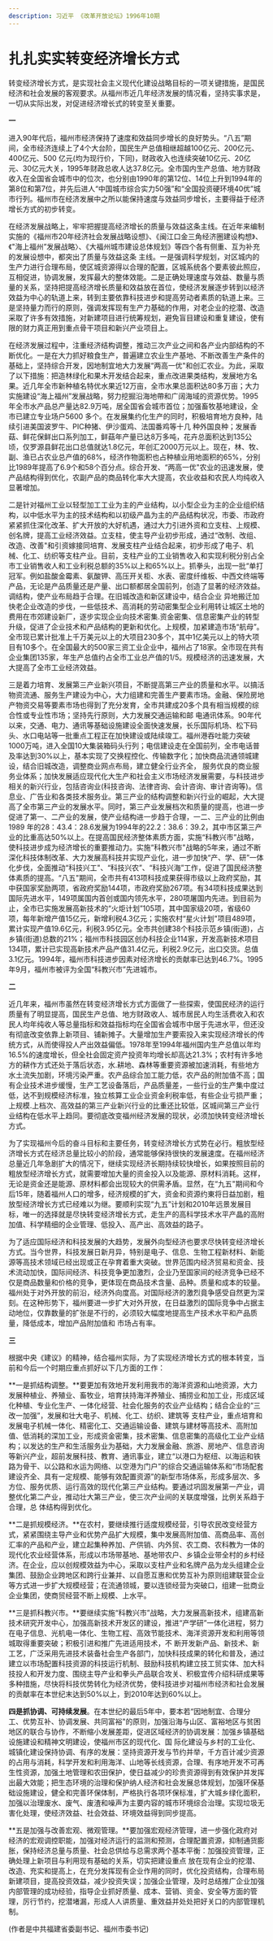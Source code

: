 ```yaml
---
description: 习近平 《改革开放论坛》1996年10期
---
```


# 扎扎实实转变经济增长方式

转变经济增长方式，是实现社会主义现代化建设战略目标的一项关键措施，是国民经济和社会发展的客观要求。从福州市近几年经济发展的情况看，坚持实事求是，一切从实际出发，对促进经济增长式的转变至关重要。

**一**

进入90年代后，福州市经济保持了速度和效益同步增长的良好势头。“八五”期间，全市经济连续上了4个大台阶，国民生产总值相继超越100亿元、200亿元、400亿元、500 亿元(均为现行价，下同)，财政收入也连续突破10亿元、20亿元、30亿元大关，1995年财政总收人达37.8亿元。全市国内生产总值、地方财政收入在全国省会城市中的位次，也分别由1990年的第12位、14位上升到1994年的第8位和第7位，并先后进人“中国城市综合实力50强”和“全国投资硬环境40优”城市行列。福州市在经济发展中之所以能保持速度与效益同步增长，主要得益于经济增长方式的初步转变。

在经济发展战略上，牢牢把握提高经济增长的质量与效益这条主线。在近年来编制实施的《福州市20年经济社会发展战略设想》、《闽江口金三角经济圈建设构想》、《"海上福州”发展战略〉、《大福州城市建设总体规划》等四个各有侧重、互为补充的发展设想中，都突出了质量与效益这条 主线。一是强调科学规划，对区城内的生产力进行合理布局，使区城资源得以合理的配置，区城系统各个要素彼此照应，互相促进，协调发展，发挥最大的整体效能。二是正确处理速度与效益、数量与质量的关系，坚持把提高经济增长质量和效益放在首位，使经济发展逐步转到以经济效益为中心的轨道上来，转到主要依靠科技进步和提高劳动者素质的轨道上来。三是坚持量力而行的原则，强调发挥现有生产力基础的作用，对老企业的挖潜、改造采取了许多有效措施，对新建项目进行统筹规划，避免盲目建设和重复建设，使有限的财力真正用到重点骨干项目和新兴产业项目上。

在经济发展过程中，注重经济结构调整，推动三次产业之间和各产业内部结构的不断优化。一是在大力抓好粮食生产，普遍建立农业生产基地、不断改善生产条件的基础上，坚持综合开发，因地制宜地大力发展“两高一优"和创汇农业。为此，采取了以下措施：把造林绿化和果木开发结合起来，重点改进果类结构，发展地方名果。近几年全市新种植名特优水果近12万亩，全市水果总面积达80多万亩；大力实施建设“海上福州”发展战略，努力挖掘沿海地帶和广阔海域的资源优势。1995年全市水产品总产量达82.9万吨，居全国省会城市首位；加强畜牧基地建设，全市已建立专业场户5600 多个。在发展集约化生产的同时，积极培育地方良种，陆续引进美国波罗牛、PIC种猪、伊沙蛋鸡、法国番鸡等十几 种外国良种；发展香菇、鲜花保鲜出口系列加工，鲜菇年产量已达8万多吨，花卉总面积达到135公顷，仅罗源县鲜花出口总值就达1.8亿元，年创汇2000万元以上。现在，林、牧、副、渔已占农业总产值的68%，经济作物面积也占种植业用地面积的65%，分别比1989年提高了6.9个和58个百分点。综合开发、“两高一优"农业的迅速发展，使产品结构得到优化，农副产品的商品转化率大大提高，农业收益和农民人均纯收入显著增加。

二是针对福州工业以轻型加工工业为主的产业结构，以小型企业为主的企业组织结构，以中低水平为主的技术结构和以初级产晶为主的产品结构状况，市委、市政府紧紧抓住深化改革、扩大开放的大好机遇，通过大力引进外资和立支柱、上规模、创名牌，提高工业经济效益。立支柱，使主导产业初步形成，通过“改制、改组、改造、改善"和引资嫁接同培育、发展支柱产业结合起来，初步形成了电子、机械、化工、纺织等支柱产业。目前，支柱产业的工业销售收入和实现利税分别占全市工业销售收人和工业利税总额的35%以上和65%以上。抓拳头，出现一批“单打冠军。例如盐酸金霉素、氨酸钾、高压开关柜、水表、密度纤维板、中西文终端等产品，无论是产品质量还是产量、出口额都居全国前列，创造了显著的经济效益。调结构，使产业布局趋于合理。在旧城改造和新区建设中，结合企业 异地搬迁加快老企业改造的步伐，一些低技术、高消耗的劳动密集型企业利用转让城区土地的费用在市郊建设新厂，逐步实现企业向技术密集.资金密集、信息密集产业的转型升级，促进了企业技术和产品结构的更新和优化。上规模，加紧建造市场“航母”。全市现已累计批准上千万美元以上的大项目230多个，其中1亿美元以上的特大项目有10多个。在全国最大的500家三资工业企业中，福州占了18家。全市现在共有企业集团135家，年生产总值约占全市工业总产值的1/5。规模经济的迅速发展，大大提高了全市工业经济效益。

三是着力培育、发展第三产业新兴项目，不断提高第三产业的质量和水平。以搞活物资流通、服务生产建设为中心，大力组建和完善生产要素市场。金融、保险房地产物资交易等要素市场也得到了充分发育，全市共建成20多个具有相当规模的综合性或专业性市场；坚持先行原则，大力发展交通运输和邮 电通讯体系。90年代以来，交通、电力、通讯等基础设施建设全面快速发展，长乐国际机场、松下码头、水口电站等一批重点工程正在加快建设或陆续竣工。福州港吞吐能力突破1000万吨，进入全国10大集装箱码头行列；电信建设走在全国前列，全市电话普及率达到30%以上，基本实现了交换程控化、传输数字化；加快商品流通领城建设，结合旧城改造，调整商业网点布局，建立健全行业齐全， 服务优良的商业服务业体系；加快发展适应现代化大生产和社会主义市场经济发展需要，与科技进步相关的新兴行业，包括咨询业(科技咨询、法律咨询、会计咨询、审计咨询等)。信息业、广告业和各类技术服务业。第三产业的结构调整和新兴行业的崛起，大大提高了全市第三产业的发展水平。同时，第三产业发展档次和质量的提高，也进一步促进了第一、二产业的发展，使产业结构进一步趋于合理，一二、三产业的比例由1989 年的28：43.4：28.6发展为1994年的22.2：38.6：39.2，其中市区第三产业的比重高达50%以上。在提高国民经济整体素质方面，实施“科教兴市”战略，使科技进步成为经济增长的重要推动力。实施“科教兴市"战略的5年来，通过不断深化科技体制改革、大力发展高科技并实现产业化，进一步加快“产、学、研”一体化步伐，全面推动“科技兴工"、“科技兴农”、“科技兴海”工作，促进了国民经济整体素质的提高。“八五"期间，全市共有413项科技成果获得市级以上政府奖励，其中获国家奖励两项，省政府奖励144项，市政府奖励267项。有34项科技成果达到国际先进水平，149项属国内首创或国内领先水平，280项屠国内先进。到目前为止，全市已实施发展高新技术的“火炬计划”105项，其中国家级20项，省级60项，每年新增产值15亿元，新增利税4.3亿元；实施农村“星火计划"项目489项，累计实现产值19.6亿元，利税3.95亿元。全市共创建38个科技示范乡镇(街道)，占乡镇(街道)总数的21%；福州市科技园区创办科技企业114家，开发高新技术项目134项，累计已实现高新技术产品产值31.4亿元，利税2.9亿元，出口交货。总值3.1亿元。1994年，福州市科技进步因素对经济增长的贡献率已达到46.7%。1995年9月，福州市被评为全国“科教兴市”先进城市。

**二**

近几年来，福州市虽然在转变经济增长方式方面做了一些探索，使国民经济的运行质量有了明显提高，国民生产总值、地方财政收人、城市居民人均生活费收入和农民人均年纯收人等总量指标和效益指标均在全国省会城市中居于先进水平，但还没有彻底改变依靠上新项目、铺新摊子。大量增加生产要索投入来实现经济增长的传统方式，从而使得投人产出效益偏低。1978年至1994年福州国内生产总值以年均16.5%的速度增长，但全社会固定资产投资年均增长却高达21.3%；农村有许多地方的耕作方式还处于落后状态，水.耕地、森林等重要资源被加速消耗，有些地方水土流失加剧，环境污染严重。农产品综合加工能力低，农产品的附加值不高；国有企业技术进步缓慢，生产工艺设备落后，产品质量差，一些行业的生产集中度过低，达不到规模经济标准，独立核算工业企业资金利税率低，有些企业亏损严重；上规模.上档次、高效益的第三产业新兴行业的比重还比较低，区城间第三产业行业结构在低水平上趋同。要彻底改变福州经济发展的现状，必须加快转变经济增长方式。

为了实现福州今后的奋斗目标和主要任务，转变经济增长方式势在必行。粗放型经济增长方式在经济总量比较小的阶段，通常能够保持很快的发展速度。在福州经济总量近几年急剧扩大的情况下，继续实现经济长期持续较快增长，如果按照目前的粗放型经济增长方式，就需要增加大量的资金投入以及能源、原材料消耗。这样，无论是资金还是能源、原材料都会出现较大的供需矛盾。显然，在“九五"期间和今后15年，随着福州人口的增多，经济规模的扩大，资金和资源约東将日益加剧，粗放型经济增长方式已经难以为继。要顺利实现“九五”计划和2010年远景发展目标，唯一的选择就是尽快转变经济增长方式，走生产的高科学技术水平产晶的高附加值、科学精细的企业管理、低投入、高产出、高效益的路子。

为了适应国际经济和科技发展的大趋势，发展外向型经济也要求尽快转变经济增长方式。当今世界，科技发展日新月异，特别是电子、信息、生物工程新材料、新能源等高技术领域已经出现或正在孕育着重大突破。世界范围内经济贸易和资金、技术流动加快，国际间经济、科技竞争更加激烈，企业乃至国家间的经济竞争已经不仅是商品数量和价格的竞争，更体现在商品技术含量、品种。质量和成本的较量。福州处于对外开放的前沿，经济外向度高。对国际经济的激烈竟争感受自然更为深刻。在这种形势下，福州要进一步扩大对外开放，在日益激烈的国际竞争中占据主动地位，仅靠数量的扩张是不行的，必须较大幅度地提高生产技术水平和产品质量，降低成本，增加产品附加值和 市场占有率。

**三**

根据中央《建议》的精神，结合福州实际，为了实现经济增长方式的根本转变，当前和今后一个时期应重点抓好以下几方面的工作：

**一是抓结构调整。**要更加有效地开发利用我市的海洋资源和山地资源，大力发展种植业、养殖业、畜牧业，培育扶持海洋养殖业、捕捞业和加工业，形成区域化种植、专业化生产、一体化经营、社会化服务的农业产业结构；结合企业的“三改一加强”，发展和壮大电子、机械、化工、纺织、建筑等 支柱产业，重点培育和发展电子机械一体化、精密化工、交通运输设备、建筑与建材等高技术、高附加值、低消耗的深加工业，形成资金密集，技术密集、信息密集的高级化工业产业结构；以发达的生产和生活服务业为基础，大力发展金融、旅游、房地产、信息咨询等新兴产业，超前发展科技、教育、通讯事业，建立“以港口为枢纽、以海运和铁路为骨干、以公路和水运为网络、以空港为门户”的综合交通运输体系和“市场配套建设齐全、具有一定规模、能够有效配置资源”的新型市场体系，形成多层次、多方位、服务优质、运行高效的现代化第三产业结构。要通过巩固发展第一产业，调整优化第二产业，推动壮大第三产业，使三次产业间的关联度增强，比例关系趋于合理，总 体结构得到优化。

**二是抓规模经济。**在农村，要继续推行适度规模经营，引导农民改变经营方式，紧紧围绕主导产业和优势产品扩大规模，集中发展高附加值、高商品率、高创汇率的产品和产业，建立起集种养加、产供销、内外贸、农工商、农科教为一体的现代化农业经营体系，形成以市场带基地、基地带农户、乡镇企业带全村的乡村经济。在企业，应以创规模效益为中心，采取以支柱产业和名牌产品为龙头组建企业集团、鼓励企业跨地区和跨行业兼并、以自愿互惠和优势互补为原则组建联营企业等方式进一步扩大规模经营；在流通领城，要以连锁经营为突破口，组建一批商业企业集团，使商贸经营不断上规模、上水平。

**三是抓科教兴市。**要继续实施“科教兴市”战略，大力发展高新技术，组建高新技术研究开发中心，加强高新技术开发区的建设，推进“产学研”一体化进程，努力在电子信息、光机电一体化、生物工程、高效节能技术、海洋资源开发和利用等领城取得重要突破；积极引进和推广先进适用技术，不 断开发新产品、新技术、新工艺，广泛采用先进技术装备社会生产各部门，加快科技成果的转化和普及，通过建立以市场配置科技资源的科技运行机制、鼓励科技机构建立技工贸实体、加大科技投人和开发力度、围绕主导产业和拳头产品联合攻关、积极宜传介绍科研成果等多种措施，尽快将科技优势转化为经济优势，使科技进步对福州市经济和社会发展的贡献率在本世纪末达到50%以上，到2010年达到60%以上。

**四是抓协调、可持续发展**。在本世纪的最后5年中，要本若“因地制宜、合理分工、优势互补、协调发展、共同富裕"的原则，加强沿海与山区、富裕地区与贫困地区的联合与协作，不断缩小发展差距，促进区域经济的协调发展：加强乡镇基础设施建设和精神文明建设，使福州市区的现代化、国 际化建设与乡村的工业化、城镇化建设保持协调、有序的发展：坚持资源开发与节约并举，千方百计减少资源的占用与消耗，科学开发和利用海洋、山地等长线资源，合理、有序地开发不可再生性资源，加强土地管理和农田保护，使日益减少的珍贵资源得到有效保护并发挥出最大效能；把生态环境的治理和保护纳人经济和社会发展总体规划，加强环保基础设施建设，健全和完善环保体制，严格执行各项环保标准，扩大城乡绿化面积，加强以治理废水、废气、废渣和噪声为主要内容的城市环境综合治理。实现垃圾无害化处理，使经济效益、社会效益、环境效益得到同步提高。

**五是加强与改善宏观、微观管理。**要加强宏观经济管理，进一步强化政府对经济的宏观调控职能，加强对经济运行的监测和预测，合理配置资源，抑制通货膨胀，保持经济总量与质量、社会总供给与总需求两个基本平衡：加强投资管理，正确处理上新项目与利用现有基础的关系，切实把建设重点 放在现有企业的挖潜、改造、充实和提高上，在充分发挥现有企业作用的同时，优化投资结构，合理布局新建项目，提高投资效益，减少投资失误；加强企业管理，及时总结推广企业加强内部管理的成功经验，指导企业抓好质量、成本、营销、资金、安全等方面的管理，厉行节约，挖潜堵漏，形成人人讲质量、重效益并处处把好关口的内部管理机制。

(作者是中共福建省委副书记、福州市委书记)
